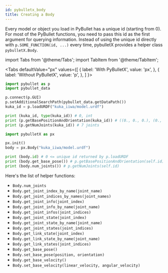 ```yaml
---
id: pybulletx_body
title: Creating a Body
---
```


Every model or object you load in PyBullet has a unique id (starting from 0).
For most of the PyBullet functions, you need to pass this id as the first argument for querying information.
Instead of using the unique id directly with `p.SOME_FUNCTION(id, ...)` every time, pybulletX provides
a helper class `pybulletX.Body`.

import Tabs from '@theme/Tabs';
import TabItem from '@theme/TabItem';

<Tabs
  defaultValue="px"
  values={[
    { label: 'With PyBulletX', value: 'px', },
    { label: 'Without PyBulletX', value: 'p', },
  ]
}>
<TabItem value="p">

```python
import pybullet as p
import pybullet_data

p.connect(p.GUI)
p.setAdditionalSearchPath(pybullet_data.getDataPath())
kuka_id = p.loadURDF("kuka_iiwa/model.urdf")

print (kuka_id, type(kuka_id)) # 0, int
print (p.getBasePositionAndOrientation(kuka_id)) # ((0., 0., 0.), (0., 0., 0., 1.))
print (p.getNumJoints(kuka_id)) # 7 joints
```

</TabItem>
<TabItem value="px">

```python
import pybulletX as px

px.init()
body = px.Body("kuka_iiwa/model.urdf")

print (body.id) # 0 <= unique id returned by p.loadURDF
print (body.get_base_pose()) # p.getBasePositionAndOrientation(self.id)
print (body.num_joints()) # p.getNumJoints(self.id)
```

</TabItem>
</Tabs>

Here's the list of helper functions:
* `Body.num_joints`
* `Body.get_joint_index_by_name(joint_name)`
* `Body.get_joint_indices_by_names(joint_names)`
* `Body.get_joint_info(joint_index)`
* `Body.get_joint_info_by_name(joint_name)`
* `Body.get_joint_infos(joint_indices)`
* `Body.get_joint_state(joint_index)`
* `Body.get_joint_state_by_name(joint_name)`
* `Body.get_joint_states(joint_indices)`
* `Body.get_link_state(joint_index)`
* `Body.get_link_state_by_name(joint_name)`
* `Body.get_link_states(joint_indices)`
* `Body.get_base_pose()`
* `Body.set_base_pose(position, orientation)`
* `Body.get_base_velocity()`
* `Body.set_base_velocity(linear_velocity, angular_velocity)`
